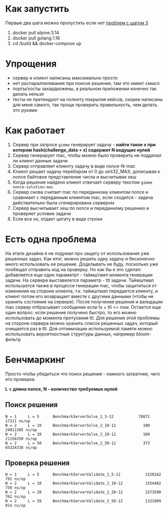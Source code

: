 # Как запустить

Первые два шага можно пропустить если нет [проблем с шагом 3](https://github.com/docker/buildx/issues/476)
1. docker pull alpine:3.14
2. docker pull golang:1.16
3. cd /build && docker-compose up

# Упрощения
- сервер и клиент написаны максимально просто
- нет распараллеливания при поиске решения, там это имеет смысл
- порты/хосты захардкожены, в реальном приложении конечно так делать нельзя
- тесты не претендуют на полноту покрытия кейсов, скорее написаны для меня самого, так проще проверить
правильность, чем делать это руками

# Как работает

1. Сервер при запросе `gimme` генерирует задачу - **найти такое x при котором hash(challenge_data + x)
содержит N ведущих нулей**
2. Сервер генерирует mac, чтобы можно было проверить не подделал ли клиент данные задачи
3. Сервер отправляет клиенту задачу в виде nonce-N-mac
4. Клиент решает задачу перебором от 0 до uint32_MAX, дописывая к nonce байтовое представление числа и высчитывая хеш
5. Когда решение найдено клиент отвечает серверу текстом `gimme nonce-solution-mac`
6. Сервер снова считает mac по переданному клиентом nonce и сравниает с переданным клиентом mac, если сходится - задача 
действительно была сгенерирована сервером
7. Сервер высчитывает хеш по nonce и переданному решению и проверяет условие задачи
8. Если все ок, отдает цитату в виде строки

# Есть одна проблема

На этапе дизайна я не подумал про защиту от использования уже решенных задач. Как итог, можно решить одну задачу и
бесконечно много использовать ее решение. Доделывать не буду, посколько уже пообещал отправить код на проверку.
Но как бы я это сделал: добавляется еще один параметрт - таймштамп момента генерации задачи. На сервере
выставялется параметр - ttl задачи. Таймштмап используется также в процессе генерации mac, чтобы защититься 
от изменения на стороне клиента, т.к. таймштмап передается клиенту, и клиент потом его возвращает вместе с другими данными
(чтобы не хранить состояние на сервере). 
После получения решения и валидации mac сервер отбрасывает сообщение если ts + ttl <= now.
Остается еще один вопрос: если решение получено быстро, то его можно использовать до момента протухания ttl.
Для решения этой проблемы на стороне сервера можно хранить список решенных задач, который очищается раз в ttl.
Для оптимизации используемой памяти можно использовать вероятностные структуры данных, например bloom-фильтр

# Бенчмаркинг

Просто чтобы убедиться что поиск решения - намного затратнее, чего его проверка.

**L = длина nonce, N - количество требуемых нулей**

## Поиск решения

```
N = 1     L = 5      BenchmarkServerSolve_1_5-12           78872             17311 ns/op
N = 2     L = 10     BenchmarkServerSolve_2_10-12            100          24911305 ns/op
N = 2     L = 20     BenchmarkServerSolve_2_20-12            160          21156350 ns/op
N = 2     L = 50     BenchmarkServerSolve_2_50-12            373          65324338 ns/op
```

## Проверка решения

```
N = 1     L = 5      BenchmarkServerValidate_1_5-12           1528162               791 ns/op
N = 2     L = 10     BenchmarkServerValidate_2_10-12          1554482               759 ns/op
N = 2     L = 20     BenchmarkServerValidate_2_20-12          1573590               762 ns/op
N = 2     L = 50     BenchmarkServerValidate_2_50-12          1321009               914 ns/op
```
